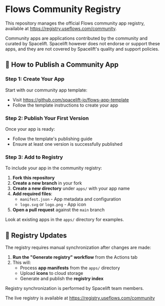 # Flows Community Registry

This repository manages the official Flows community app registry, available at <https://registry.useflows.com/community>.

Community apps are applications contributed by the community and curated by Spacelift. Spacelift however does not endorse or support these apps, and they are not covered by Spacelift's quality and support policies.

## 🚀 How to Publish a Community App

### Step 1: Create Your App

Start with our community app template:

- Visit <https://github.com/spacelift-io/flows-app-template>
- Follow the template instructions to create your app

### Step 2: Publish Your First Version

Once your app is ready:

- Follow the template's publishing guide
- Ensure at least one version is successfully published

### Step 3: Add to Registry

To include your app in the community registry:

1. **Fork this repository**
2. **Create a new branch** in your fork
3. **Create a new directory** under `apps/` with your app name
4. **Add required files**:
   - `manifest.json` - App metadata and configuration
   - `logo.svg` or `logo.png` - App icon
5. **Open a pull request** against the `main` branch

Look at existing apps in the `apps/` directory for examples.

## 🔄 Registry Updates

The registry requires manual synchronization after changes are made:

1. **Run the "Generate registry" workflow** from the Actions tab
2. This will:
   - Process **app manifests** from the `apps/` directory
   - Upload **icons** to cloud storage
   - Generate and publish the **registry index**

Registry synchronization is performed by Spacelift team members.

The live registry is available at <https://registry.useflows.com/community>
